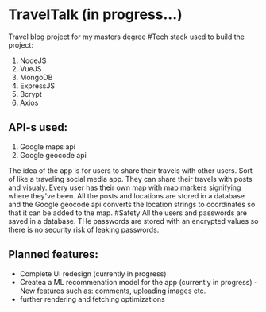 # TravelTalk (in progress...)
Travel blog project for my masters degree
#Tech stack used to build the project:
<ol>
<li>NodeJS</li>
<li>VueJS</li>
<li>MongoDB</li>
<li>ExpressJS</li>
<li>Bcrypt</li>
<li>Axios</li>
</ol>

## API-s used:
<ol>
  <li>Google maps api</li>
  <li>Google geocode api</li>
</ol>

The idea of the app is for users to share their travels with other users. Sort of like a traveling social media app. They can share their travels with posts and visualy.
Every user has their own map with map markers signifying where they've been. All the posts and locations are stored in a database and the Google geocode api converts the
location strings to coordinates so that it can be added to the map.
#Safety
All the users and passwords are saved in a database. THe passwords are stored with an encrypted values so there is no security risk of leaking passwords.

## Planned features:
- Complete UI redesign (currently in progress)
- Createa a ML recommenation model for the app (currently in progress)
-New features such as: comments, uploading images etc.
- further rendering and fetching optimizations
